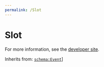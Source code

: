 ```yaml
---
permalink: /Slot
---
```


# Slot


For more information, see the [developer site](https://developer.openactive.io/data-model/types/slot).

Inherits from: [`schema:Event`](https://schema.org/Event)]
